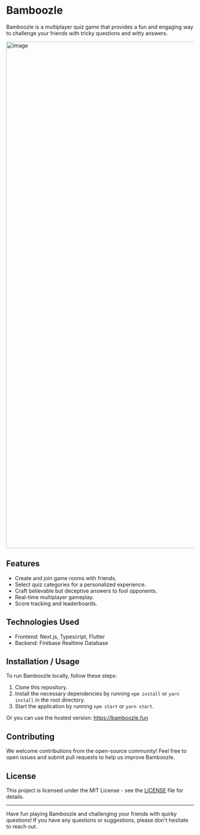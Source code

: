 # Bamboozle

Bamboozle is a multiplayer quiz game that provides a fun and engaging way to challenge your friends with tricky questions and witty answers.

<img width="1361" alt="image" src="https://github.com/sukhdxxp/bamboozle/assets/135436055/2af4c285-53b6-4c2d-bbfb-7d149eddb009">


## Features

- Create and join game rooms with friends.
- Select quiz categories for a personalized experience.
- Craft believable but deceptive answers to fool opponents.
- Real-time multiplayer gameplay.
- Score tracking and leaderboards.

## Technologies Used

- Frontend: Next.js, Typescript, Flutter
- Backend: Firebase Realtime Database

## Installation / Usage

To run Bamboozle locally, follow these steps:

1. Clone this repository.
2. Install the necessary dependencies by running `npm install` or `yarn install` in the root directory.
3. Start the application by running `npm start` or `yarn start`.

Or you can use the hosted version: https://bamboozle.fun

## Contributing

We welcome contributions from the open-source community! Feel free to open issues and submit pull requests to help us improve Bamboozle.

## License

This project is licensed under the MIT License - see the [LICENSE](LICENSE) file for details.

---

Have fun playing Bamboozle and challenging your friends with quirky questions! If you have any questions or suggestions, please don't hesitate to reach out.
